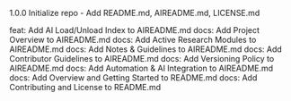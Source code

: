 1.0.0 Initialize repo - Add README.md, AIREADME.md, LICENSE.md

feat: Add AI Load/Unload Index to AIREADME.md
docs: Add Project Overview to AIREADME.md
docs: Add Active Research Modules to AIREADME.md
docs: Add Notes & Guidelines to AIREADME.md
docs: Add Contributor Guidelines to AIREADME.md
docs: Add Versioning Policy to AIREADME.md
docs: Add Automation & AI Integration to AIREADME.md
docs: Add Overview and Getting Started to README.md
docs: Add Contributing and License to README.md
